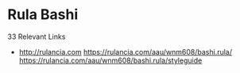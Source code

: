 # Rula Bashi

33 Relevant Links
- http://rulancia.com
 https://rulancia.com/aau/wnm608/bashi.rula/
https://rulancia.com/aau/wnm608/bashi.rula/styleguide